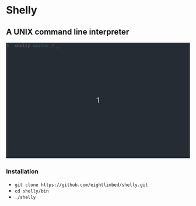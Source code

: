 # Shelly
## A UNIX command line interpreter

![demo of shelly](images/shelly.gif)

### Installation
- `git clone https://github.com/eightlimbed/shelly.git`
- `cd shelly/bin`
- `./shelly`
